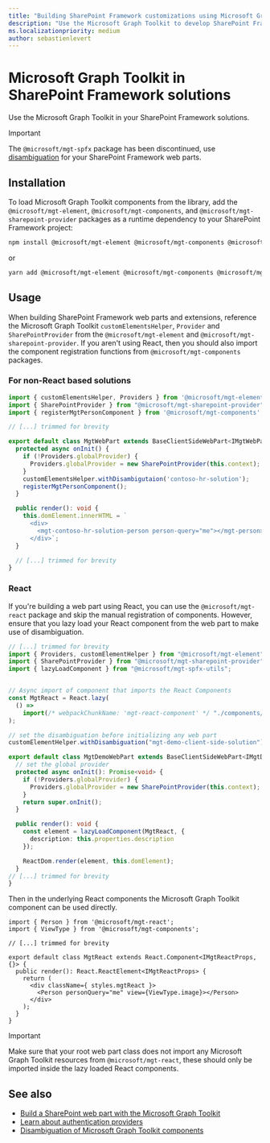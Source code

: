 ```yaml
---
title: "Building SharePoint Framework customizations using Microsoft Graph Toolkit"
description: "Use the Microsoft Graph Toolkit to develop SharePoint Framework solutions."
ms.localizationpriority: medium
author: sebastienlevert
---
```


# Microsoft Graph Toolkit in SharePoint Framework solutions

Use the Microsoft Graph Toolkit in your SharePoint Framework solutions.

> [!IMPORTANT]
> The `@microsoft/mgt-spfx` package has been discontinued, use [disambiguation](../customize-components/disambiguation.md) for your SharePoint Framework web parts. 

## Installation

To load Microsoft Graph Toolkit components from the library, add the `@microsoft/mgt-element`, `@microsoft/mgt-components`, and `@microsoft/mgt-sharepoint-provider` packages as a runtime dependency to your SharePoint Framework project:

```bash
npm install @microsoft/mgt-element @microsoft/mgt-components @microsoft/mgt-sharepoint-provider
```

or

```bash
yarn add @microsoft/mgt-element @microsoft/mgt-components @microsoft/mgt-sharepoint-provider
```

## Usage

When building SharePoint Framework web parts and extensions, reference the Microsoft Graph Toolkit `customElementsHelper`, `Provider` and `SharePointProvider` from the `@microsoft/mgt-element` and `@microsoft/mgt-sharepoint-provider`. If you aren't using React, then you should also import the component registration functions from `@microsoft/mgt-components` packages.

### For non-React based solutions

```ts
import { customElementsHelper, Providers } from '@microsoft/mgt-element';
import { SharePointProvider } from "@microsoft/mgt-sharepoint-provider";
import { registerMgtPersonComponent } from '@microsoft/mgt-components';

// [...] trimmed for brevity

export default class MgtWebPart extends BaseClientSideWebPart<IMgtWebPartProps> {
  protected async onInit() {
    if (!Providers.globalProvider) {
      Providers.globalProvider = new SharePointProvider(this.context);
    }
    customElementsHelper.withDisambigutaion('contoso-hr-solution');
    registerMgtPersonComponent();
  }

  public render(): void {
    this.domElement.innerHTML = `
      <div>
        <mgt-contoso-hr-solution-person person-query="me"></mgt-person>
      </div>`;
  }

  // [...] trimmed for brevity
}
```

### React

If you're building a web part using React, you can use the `@microsoft/mgt-react` package and skip the manual registration of components. However, ensure that you lazy load your React component from the web part to make use of disambiguation.

```ts
// [...] trimmed for brevity
import { Providers, customElementHelper } from "@microsoft/mgt-element";
import { SharePointProvider } from "@microsoft/mgt-sharepoint-provider";
import { lazyLoadComponent } from "@microsoft/mgt-spfx-utils";


// Async import of component that imports the React Components
const MgtReact = React.lazy(
  () =>
    import(/* webpackChunkName: 'mgt-react-component' */ "./components/MgtReact")
);

// set the disambiguation before initializing any web part
customElementHelper.withDisambiguation("mgt-demo-client-side-solution");

export default class MgtDemoWebPart extends BaseClientSideWebPart<IMgtDemoWebPartProps> {
  // set the global provider
  protected async onInit(): Promise<void> {
    if (!Providers.globalProvider) {
      Providers.globalProvider = new SharePointProvider(this.context);
    }
    return super.onInit();
  }

  public render(): void {
    const element = lazyLoadComponent(MgtReact, {
      description: this.properties.description
    });

    ReactDom.render(element, this.domElement);
  }
// [...] trimmed for brevity
}
```

Then in the underlying React components the Microsoft Graph Toolkit component can be used directly.

```tsx
import { Person } from '@microsoft/mgt-react';
import { ViewType } from '@microsoft/mgt-components';

// [...] trimmed for brevity

export default class MgtReact extends React.Component<IMgtReactProps, {}> {
  public render(): React.ReactElement<IMgtReactProps> {
    return (
      <div className={ styles.mgtReact }>
        <Person personQuery="me" view={ViewType.image}></Person>
      </div>
    );
  }
}
```

>[!IMPORTANT]
> Make sure that your root web part class does not import any Microsoft Graph Toolkit resources from `@microsoft/mgt-react`, these should only be imported inside the lazy loaded React components.


## See also

* [Build a SharePoint web part with the Microsoft Graph Toolkit](./build-a-sharepoint-web-part.md)
* [Learn about authentication providers](../providers/providers.md)
* [Disambiguation of Microsoft Graph Toolkit components](../customize-components/disambiguation.md) 
